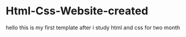 # Html-Css-Website-created
hello this is my first template after i study html and css for two month 
